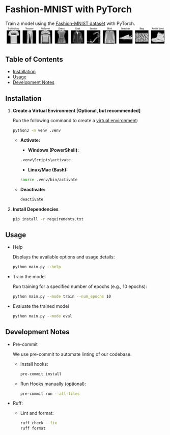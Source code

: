 # Fashion-MNIST with PyTorch <!-- omit in toc -->

Train a model using the [Fashion-MNIST dataset](https://github.com/zalandoresearch/fashion-mnist) with PyTorch.
![Image of Fashion MNIST dataset](assets/dataset_image.png)

## Table of Contents <!-- omit in toc -->

- [Installation](#installation)
- [Usage](#usage)
- [Development Notes](#development-notes)

## Installation

1. **Create a Virtual Environment [Optional, but recommended]**

   Run the following command to create a [virtual environment](https://docs.python.org/3/library/venv.html):

   ```bash
   python3 -m venv .venv
   ```

   - **Activate:**

     - **Windows (PowerShell):**

     ```bash
     .venv\Scripts\activate
     ```

     - **Linux/Mac (Bash):**

     ```bash
     source .venv/bin/activate
     ```

   - **Deactivate:**
     ```bash
     deactivate
     ```

2. **Install Dependencies**

   ```bash
   pip install -r requirements.txt
   ```

## Usage

- Help

  Displays the available options and usage details:

  ```bash
  python main.py --help
  ```

- Train the model

  Run training for a specified number of epochs (e.g., 10 epochs):

  ```bash
  python main.py --mode train --num_epochs 10
  ```

- Evaluate the trained model

  ```bash
  python main.py --mode eval
  ```

## Development Notes

- Pre-commit

  We use pre-commit to automate linting of our codebase.

  - Install hooks:
    ```bash
    pre-commit install
    ```
  - Run Hooks manually (optional):
    ```bash
    pre-commit run --all-files
    ```

- Ruff:

  - Lint and format:
    ```bash
    ruff check --fix
    ruff format
    ```
